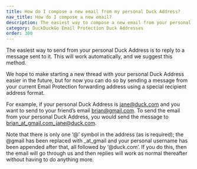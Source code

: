 ```yaml
---
title: How do I compose a new email from my personal Duck Address?
nav_title: How do I compose a new email?
description: The easiest way to compose a new email from your personal Duck Address is to reply to a message sent to it. You can also do so by using a special recipient address format.
category: DuckDuckGo Email Protection Duck Addresses
order: 300
---
```


The easiest way to send from your personal Duck Address is to reply to a message sent to it. This will work automatically, and we suggest this method.

We hope to make starting a new thread with your personal Duck Address easier in the future, but for now you can do so by sending a message from your current Email Protection forwarding address using a special recipient address format.

For example, if your personal Duck Address is jane@duck.com and you want to send to your friend’s email brian@gmail.com. To send the email from your personal Duck Address, you would send the message to brian_at_gmail.com_jane@duck.com.

Note that there is only one ‘@’ symbol in the address (as is required); the @gmail has been replaced with \_at_gmail and your personal username has been appended after that, all followed by ‘@duck.com’. If you do this, then the email will go through us and then replies will work as normal thereafter without having to do anything more.
